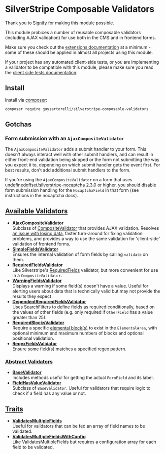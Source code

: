 # SilverStripe Composable Validators

Thank you to [Signify](https://github.com/signify-nz) for making this module possible.

This module probices a number of reusable composable validators (including AJAX validation) for use both in the CMS and in frontend forms.

Make sure you check out the [extensions documentation][0] at a minimum - some of these should be applied in almost all projects using this module.

If your project has any automated client-side tests, or you are implementing a validator to be compatible with this module, please make sure you read the [client side tests documentation][1].

## Install

Install via [composer][2]:

```bash
composer require guysartorelli/silverstripe-composable-validators
```

## Gotchas

### Form submission with an `AjaxCompositeValidator`

The `AjaxCompositeValidator` adds a submit handler to your form. This doesn't always interact well with other submit handlers, and can result in either front-end validation being skipped or the form not submitting the way you expect it to, depending on which submit handler gets the event first. For best results, don't add additional submit handlers to the form.

If you're using the `AjaxCompositeValidator` on a form that uses [undefinedoffset/silverstripe-nocaptcha][3] 2.3.0 or higher, you should disable form submission handling for the `NocaptchaField` in that form (see instructions in the nocaptcha docs).

## [Available Validators][4]

- **[AjaxCompositeValidator][5]**  
Subclass of [CompositeValidator][6] that provides AJAX validation. Resolves [an issue with losing data][7], faster turn-around for fixing validation problems, and provides a way to use the same validation for 'client-side' validation of frontend forms.
- **[SimpleFieldsValidator][8]**  
Ensures the internal validation of form fields by calling `validate` on them.
- **[RequiredFieldsValidator][9]**  
Like Silverstripe's [RequiredFields][10] validator, but more convenient for use in a `CompositeValidator`.
- **[WarningFieldsValidator][11]**  
Displays a warning if some field(s) doesn't have a value. Useful for alerting users about data that is technically valid but may not provide the results they expect
- **[DependentRequiredFieldsValidator][12]**  
Uses [SearchFilters][13] to define fields as required conditionally, based on the values of other fields (e.g. only required if `OtherField` has a value greater than 25).
- **[RequiredBlocksValidator][14]**  
Require a specific [elemental block(s)][15] to exist in the `ElementalArea`, with optional minimum and maximum numbers of blocks and optional positional validation.
- **[RegexFieldsValidator][16]**  
Ensure some field(s) matches a specified regex pattern.

### [Abstract Validators][17]

- **[BaseValidator][18]**  
Includes methods useful for getting the actual `FormField` and its label.
- **[FieldHasValueValidator][19]**  
Subclass of `BaseValidator`. Useful for validators that require logic to check if a field has any value or not.

## [Traits][20]

- **[ValidatesMultipleFields][21]**  
Useful for validators that can be fed an array of field names to be validated.
- **[ValidatesMultipleFieldsWithConfig][22]**  
Like ValidatesMultipleFields but requires a configuration array for each field to be validated.

[0]: docs/en/02-extensions.md
[1]: docs/en/03-client-side-tests.md
[2]: https://getcomposer.org
[3]: https://github.com/UndefinedOffset/silverstripe-nocaptcha
[4]: docs/en/01-validators.md
[5]: docs/en/01-validators.md#ajaxcompositevalidator
[6]: https://api.silverstripe.org/4/SilverStripe/Forms/CompositeValidator.html
[7]: https://github.com/silverstripe/silverstripe-elemental/issues/764
[8]: docs/en/01-validators.md#simplefieldsvalidator
[9]: docs/en/01-validators.md#requiredfieldsvalidator
[10]: https://api.silverstripe.org/4/SilverStripe/Forms/RequiredFields.html
[11]: docs/en/01-validators.md#warningfieldsvalidator
[12]: docs/en/01-validators.md#dependentrequiredfieldsvalidator
[13]: https://docs.silverstripe.org/en/4/developer_guides/model/searchfilters/
[14]: docs/en/01-validators.md#requiredblocksvalidator
[15]: https://github.com/silverstripe/silverstripe-elemental
[16]: docs/en/01-validators.md#regexfieldsvalidator
[17]: docs/en/01-validators.md#abstract-validators
[18]: docs/en/01-validators.md#basevalidator
[19]: docs/en/01-validators.md#fieldhasvaluevalidator
[20]: docs/en/01-validators.md#traits
[21]: docs/en/01-validators.md#validatesmultiplefields
[22]: docs/en/01-validators.md#validatesmultiplefieldswithconfig
